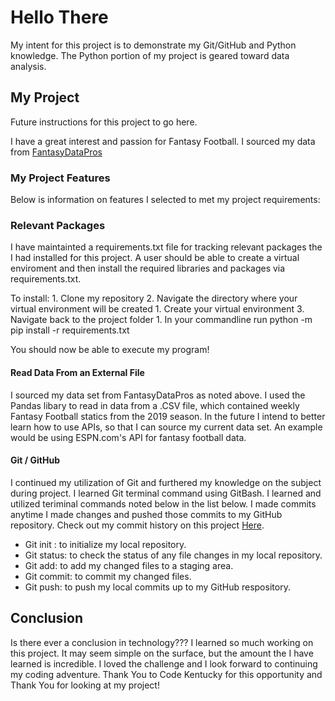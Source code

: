 # Hello There

My intent for this project is to demonstrate my Git/GitHub and Python knowledge. The Python portion of my project is geared toward data analysis.

## My Project 
Future instructions for this project to go here.

I have a great interest and passion for Fantasy Football. I sourced my data from [FantasyDataPros](https://www.fantasyfootballdatapros.com/csv_files)

### My Project Features
Below is information on features I selected to met my project requirements:

### Relevant Packages   
I have maintainted a requirements.txt file for tracking relevant packages the I had installed for this project. A user should be able to create a virtual enviroment and then install the required libraries and packages via requirements.txt. 

To install:
    1. Clone my repository 
    2. Navigate the directory where your virtual environment will be created
        1. Create your virtual environment
    3. Navigate back to the project folder
        1. In your commandline run python -m pip install -r requirements.txt

You should now be able to execute my program!


#### Read Data From an External File
I sourced my data set from FantasyDataPros as noted above. I used the Pandas libary to read in data from a .CSV file, which contained weekly Fantasy Football statics from the 2019 season. In the future I intend to better learn how to use APIs, so that I can source my current data set. An example would be using ESPN.com's API for fantasy football data.

#### Git / GitHub

I continued my utilization of Git and furthered my knowledge on the subject during project. I learned Git terminal command using GitBash. I learned and utilized teriminal commands noted below in the list below. I made commits anytime I made changes and pushed those commits to my GitHub repository. Check out my commit history on this project [Here](https://github.com/dust39/FFL_project_2022/commits/main).
- Git init : to initialize my local repository.
- Git status: to check the status of any file changes in my local repository.
- Git add: to add my changed files to a staging area.
- Git commit: to commit my changed files.
- Git push: to push my local commits up to my GitHub respository.

## Conclusion
Is there ever a conclusion in technology??? I learned so much working on this project. It may seem simple on the surface, but the amount the I have learned is incredible. I loved the challenge and I look forward to continuing my coding adventure. Thank You to Code Kentucky for this opportunity and Thank You for looking at my project!

